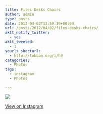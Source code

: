 ```yaml
---
title: Files Desks Chairs
author: admin
type: posts
date: 2012-04-02T13:59:39+00:00
url: /posts/2012/04/02/files-desks-chairs/
aktt_notify_twitter:
  - yes
aktt_tweeted:
  - 1
yourls_shorturl:
  - http://lobban.org/i/h9
categories:
  - Photos
tags:
  - instagram
  - Photos

---
```

![][1]

[View on Instagram][2]

 [1]: http://lobban.org/wp-content/uploads/HLIC/5086a91be7329024f079e0c91aa55774.jpg
 [2]: http://instagr.am/p/I63BRGqloe/